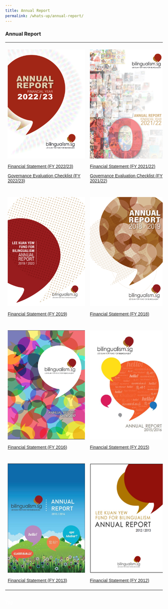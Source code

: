 ```yaml
---
title: Annual Report
permalink: /whats-up/annual-report/
---
```

### Annual Report


  
<style>
table {
  font-family: arial, sans-serif;
  border-collapse: collapse;
  width: 100%;
}
td, th {
  text-align: left;
  padding: 8px;
}

.responsive {
  width: 100%;
  max-width: 400px;
  height: auto;
}
</style>


<table>
 <tbody><tr>
	 <td>
	<p><a href="https://go.gov.sg/lkyfb-ar-fy2022-23" target="_blank">
    <img border="0" src="/images/Cover-FY2022-23.jpg" class="responsive" style="width:247px; height:349px;"></a></p>
  <p><a href="/files/whats-up/LKYFB_FS_FY2022-23.pdf" target="_blank">Financial Statement (FY 2022/23)</a></p>
		 <p><a href="/files/whats-up/LKYFB_GEC_FY2022-23.pdf" target="_blank">Governance Evaluation Checklist (FY 2022/23)</a></p>
   </td>
	 <td>
	<p><a href="https://go.gov.sg/lkyfb-ar-fy2021-22" target="_blank">
    <img border="0" src="/images/Cover-FY2021-22.png" class="responsive" style="width:247px; height:349px;"></a></p>
   <p><a href="/files/whats-up/LKYFB_FS_FY2021-22.pdf" target="_blank">Financial Statement (FY 2021/22)</a></p>
		 <p><a href="/files/whats-up/LKYFB_GEC_FY2021-22.pdf" target="_blank">Governance Evaluation Checklist (FY 2021/22)</a></p>
   </td>
	 <td>
	<p><a href="/files/whats-up/LKYFB Annual Report FY2020-21.pdf" target="_blank">
    <img border="0" src="/images/Cover-FY2020-21.png" class="responsive" style="width:247px; height:349px;"></a></p>
   <p><a href="/files/whats-up/LKYFB_FS_FY2020-21.pdf" target="_blank">Financial Statement (FY 2020/21)</a></p>
		 <p><a href="/files/whats-up/LKYFB_Governance Evaluation Checklist_FY2020-21.pdf" target="_blank">Governance Evaluation Checklist (FY 2020/21)</a></p>
   </td>
	 </tr>
	 <tr>
     <td>
  <p><a href="/files/whats-up/LKYFB_Annual-Report_FY2019.pdf" target="_blank">
    <img border="0" src="/images/Cover-FY2019.jpg" class="responsive" style="width:247px; height:349px;"></a></p>
   <p><a href="/files/whats-up/LKYFB_FS_FY2019.pdf" target="_blank">Financial Statement (FY 2019)</a></p>
   </td>
    <td>
  <p><a href="/files/whats-up/Annual-Report-FY2018.pdf" target="_blank">
    <img border="0" src="/images/Cover-FY2018.jpg" class="responsive" style="width:247px; height:349px;"></a></p>
   <p><a href="/files/whats-up/FY2018-FS.pdf" target="_blank">Financial Statement (FY 2018)</a></p>
   </td>
    <td>
   <p><a href="/files/whats-up/Annual_Report_FY2017_Final.pdf" target="_blank">
     <img border="0" src="/images/Cover-FY2017.png" class="responsive" style="width:247px; height:349px;"></a></p>
   <p><a href="/files/whats-up/FY2017-FS.pdf" target="_blank">Financial Statement (FY 2017)</a></p>
   </td>
	 </tr>
	 <tr>
    <td>
  <p><a href="/files/whats-up/Annual-Report-2016.pdf" target="_blank">
    <img border="0" src="/images/Cover-FY2016.png" class="responsive" style="width:247px; height:349px;"></a></p>
   <p><a href="/files/whats-up/FY2016-FS.pdf" target="_blank">Financial Statement (FY 2016)</a></p>
   </td>
    <td>
   <p><a href="/files/whats-up/Annual-Report-2015.pdf" target="_blank">
     <img border="0" src="/images/Cover-FY2015.jpg" class="responsive" style="width:247px; height:349px;"></a></p>
   <p><a href="/files/whats-up/FY2015-FS.pdf" target="_blank">Financial Statement (FY 2015)</a></p>
		 </td>
    <td>
  <p><a href="/files/whats-up/Annual_Report_FY2014.pdf" target="_blank">
    <img border="0" src="/images/Cover-FY2014.jpg" class="responsive" style="width:247px; height:349px;"></a></p>
   <p><a href="/files/whats-up/FY2014-FS.pdf" target="_blank">Financial Statement (FY 2014)</a></p>
   </td>
	 </tr>
    <tr><td>
   <p><a href="/files/whats-up/Annual-Report-2013.pdf" target="_blank">
     <img border="0" src="/images/Cover-FY2013.jpg" class="responsive" style="width:247px; height:349px;"></a></p>
   <p><a href="/files/whats-up/FY2013-FS.pdf" target="_blank">Financial Statement (FY 2013)</a></p>
   </td>
    <td>
  <p><a href="/files/whats-up/Annual-Report-2012.pdf" target="_blank">
    <img border="0" src="/images/Cover-FY2012.jpg" class="responsive" style="width:247px; height:349px;"></a></p>
   <p><a href="/files/whats-up/FY2012-FS.pdf" target="_blank">Financial Statement (FY 2012)</a></p>
   </td>
</tr></tbody></table><br>
<div class="btntop"><a href="#top" style="text-decoration:none;"><span style="color:white"><b>Top</b></span></a></div>